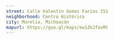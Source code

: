 ```yaml
---
street: Calle Valentín Gomez Farias 151
neighborhood: Centro Histórico
city: Morelia, Michoacán
mapurl: https://goo.gl/maps/ew1ZkJfavMt
---
```

